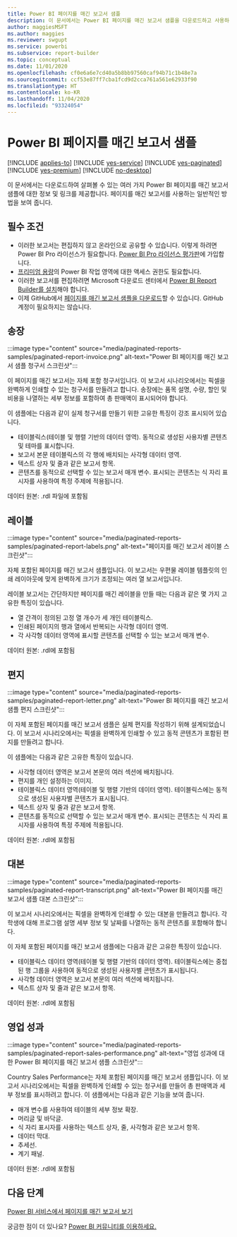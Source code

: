```yaml
---
title: Power BI 페이지를 매긴 보고서 샘플
description: 이 문서에서는 Power BI 페이지를 매긴 보고서 샘플을 다운로드하고 사용하는 방법에 대해 알아봅니다.
author: maggiesMSFT
ms.author: maggies
ms.reviewer: swgupt
ms.service: powerbi
ms.subservice: report-builder
ms.topic: conceptual
ms.date: 11/01/2020
ms.openlocfilehash: cf0e6a6e7cd40a5b8bb97560caf94b71c1b48e7a
ms.sourcegitcommit: ccf53e87ff7cba1fcd9d2cca761a561e62933f90
ms.translationtype: HT
ms.contentlocale: ko-KR
ms.lasthandoff: 11/04/2020
ms.locfileid: "93324054"
---
```

# <a name="sample-power-bi-paginated-reports"></a>Power BI 페이지를 매긴 보고서 샘플


[!INCLUDE [applies-to](../includes/applies-to.md)] [!INCLUDE [yes-service](../includes/yes-service.md)] [!INCLUDE [yes-paginated](../includes/yes-paginated.md)] [!INCLUDE [yes-premium](../includes/yes-premium.md)] [!INCLUDE [no-desktop](../includes/no-desktop.md)]

이 문서에서는 다운로드하여 살펴볼 수 있는 여러 가지 Power BI 페이지를 매긴 보고서 샘플에 대한 정보 및 링크를 제공합니다. 페이지를 매긴 보고서를 사용하는 일반적인 방법을 보여 줍니다.

## <a name="prerequisites"></a>필수 조건

- 이러한 보고서는 편집하지 않고 온라인으로 공유할 수 있습니다. 이렇게 하려면 Power BI Pro 라이선스가 필요합니다. [Power BI Pro 라이선스 평가판](../fundamentals/service-self-service-signup-for-power-bi.md#sign-up-for-an-individual-trial-of-power-bi-pro)에 가입합니다.
- [프리미엄 용량](../admin/service-premium-what-is.md)의 Power BI 작업 영역에 대한 액세스 권한도 필요합니다.
- 이러한 보고서를 편집하려면 Microsoft 다운로드 센터에서 [Power BI Report Builder를 설치](https://aka.ms/pbireportbuilder)해야 합니다.
- 이제 GitHub에서 [페이지를 매긴 보고서 샘플을 다운로드](https://github.com/microsoft/Reporting-Services/tree/master/PaginatedReportSamples)할 수 있습니다. GitHub 계정이 필요하지는 않습니다. 


## <a name="invoice"></a>송장

:::image type="content" source="media/paginated-reports-samples/paginated-report-invoice.png" alt-text="Power BI 페이지를 매긴 보고서 샘플 청구서 스크린샷":::


이 페이지를 매긴 보고서는 자체 포함 청구서입니다. 이 보고서 시나리오에서는 픽셀을 완벽하게 인쇄할 수 있는 청구서를 만들려고 합니다. 송장에는 품목 설명, 수량, 할인 및 비용을 나열하는 세부 정보를 포함하여 총 판매액이 표시되어야 합니다.

이 샘플에는 다음과 같이 실제 청구서를 만들기 위한 고유한 특징이 강조 표시되어 있습니다.  

- 테이블릭스(테이블 및 행렬 기반의 데이터 영역). 동적으로 생성된 사용자별 콘텐츠 및 테마를 표시합니다.
- 보고서 본문 테이블릭스의 각 행에 배치되는 사각형 데이터 영역.
- 텍스트 상자 및 줄과 같은 보고서 항목.
- 콘텐츠를 동적으로 선택할 수 있는 보고서 매개 변수. 표시되는 콘텐츠는 식 자리 표시자를 사용하여 특정 주제에 적용됩니다. 

데이터 원본: .rdl 파일에 포함됨

## <a name="labels"></a>레이블

:::image type="content" source="media/paginated-reports-samples/paginated-report-labels.png" alt-text="페이지를 매긴 보고서 레이블 스크린샷":::

자체 포함된 페이지를 매긴 보고서 샘플입니다. 이 보고서는 우편물 레이블 템플릿의 인쇄 레이아웃에 맞게 완벽하게 크기가 조정되는 여러 열 보고서입니다. 

레이블 보고서는 간단하지만 페이지를 매긴 레이블을 만들 때는 다음과 같은 몇 가지 고유한 특징이 있습니다.

- 열 간격이 정의된 고정 열 개수가 세 개인 테이블릭스.
- 인쇄된 페이지의 행과 열에서 반복되는 사각형 데이터 영역.
- 각 사각형 데이터 영역에 표시할 콘텐츠를 선택할 수 있는 보고서 매개 변수.

데이터 원본: .rdl에 포함됨

## <a name="mailing-letter"></a>편지

:::image type="content" source="media/paginated-reports-samples/paginated-report-letter.png" alt-text="Power BI 페이지를 매긴 보고서 샘플 편지 스크린샷":::

이 자체 포함된 페이지를 매긴 보고서 샘플은 실제 편지를 작성하기 위해 설계되었습니다. 이 보고서 시나리오에서는 픽셀을 완벽하게 인쇄할 수 있고 동적 콘텐츠가 포함된 편지를 만들려고 합니다.

이 샘플에는 다음과 같은 고유한 특징이 있습니다. 

- 사각형 데이터 영역은 보고서 본문의 여러 섹션에 배치됩니다. 
- 편지를 개인 설정하는 이미지. 
- 테이블릭스 데이터 영역(테이블 및 행렬 기반의 데이터 영역). 테이블릭스에는 동적으로 생성된 사용자별 콘텐츠가 표시됩니다.
- 텍스트 상자 및 줄과 같은 보고서 항목.
- 콘텐츠를 동적으로 선택할 수 있는 보고서 매개 변수. 표시되는 콘텐츠는 식 자리 표시자를 사용하여 특정 주제에 적용됩니다. 

데이터 원본: .rdl에 포함됨

## <a name="transcript"></a>대본

:::image type="content" source="media/paginated-reports-samples/paginated-report-transcript.png" alt-text="Power BI 페이지를 매긴 보고서 샘플 대본 스크린샷":::

이 보고서 시나리오에서는 픽셀을 완벽하게 인쇄할 수 있는 대본을 만들려고 합니다. 각 학생에 대해 프로그램 설명 세부 정보 및 날짜를 나열하는 동적 콘텐츠를 포함해야 합니다.

이 자체 포함된 페이지를 매긴 보고서 샘플에는 다음과 같은 고유한 특징이 있습니다. 

- 테이블릭스 데이터 영역(테이블 및 행렬 기반의 데이터 영역). 테이블릭스에는 중첩된 행 그룹을 사용하여 동적으로 생성된 사용자별 콘텐츠가 표시됩니다.
- 사각형 데이터 영역은 보고서 본문의 여러 섹션에 배치됩니다.
- 텍스트 상자 및 줄과 같은 보고서 항목.

데이터 원본: .rdl에 포함됨

## <a name="sales-performance"></a>영업 성과

:::image type="content" source="media/paginated-reports-samples/paginated-report-sales-performance.png" alt-text="영업 성과에 대한 Power BI 페이지를 매긴 보고서 샘플 스크린샷":::

Country Sales Performance는 자체 포함된 페이지를 매긴 보고서 샘플입니다. 이 보고서 시나리오에서는 픽셀을 완벽하게 인쇄할 수 있는 청구서를 만들어 총 판매액과 세부 정보를 표시하려고 합니다. 이 샘플에서는 다음과 같은 기능을 보여 줍니다.

- 매개 변수를 사용하여 테이블의 세부 정보 확장.
- 머리글 및 바닥글.
- 식 자리 표시자를 사용하는 텍스트 상자, 줄, 사각형과 같은 보고서 항목.
- 데이터 막대.
- 추세선.
- 계기 패널.

데이터 원본: .rdl에 포함됨
  
## <a name="next-steps"></a>다음 단계

[Power BI 서비스에서 페이지를 매긴 보고서 보기](../consumer/paginated-reports-view-power-bi-service.md)

궁금한 점이 더 있나요? [Power BI 커뮤니티를 이용하세요.](https://community.powerbi.com/)